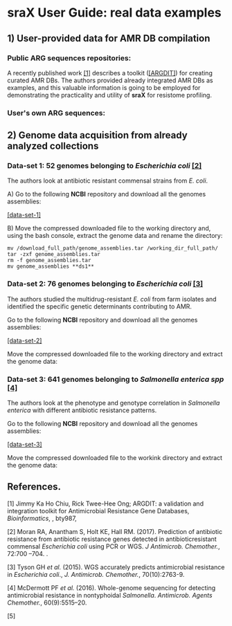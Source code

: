 # sraX User Guide: real data examples

## 1) User-provided data for AMR DB compilation
### Public ARG sequences repositories:
A recently published work [[1]](https://doi.org/10.1093/bioinformatics/bty987) describes a toolkit ([[ARGDIT]](https://github.com/phglab/ARGDIT)) for creating curated AMR DBs. The authors provided already integrated AMR DBs as examples, and this valuable information is going to be employed for demonstrating the practicality and utility of **sraX** for resistome profiling.



### User's own ARG sequences:

## 2) Genome data acquisition from already analyzed collections

### Data-set 1: 52 genomes belonging to _Escherichia coli_ [[2]](https://doi.org/10.1093/jac/dkw511)
The authors look at antibiotic resistant commensal strains from _E. coli_.

   A) Go to the following **NCBI** repository and download all the genomes assemblies:

   [[data-set-1]](https://www.ncbi.nlm.nih.gov/assembly?LinkName=bioproject_assembly_all&from_uid=335932)

   B) Move the compressed downloaded file to the working directory and, using the bash console, extract the genome data and rename the directory:

```
mv /download_full_path/genome_assemblies.tar /working_dir_full_path/
tar -zxf genome_assemblies.tar
rm -f genome_assemblies.tar
mv genome_assemblies **ds1**
```

### Data-set 2: 76 genomes belonging to _Escherichia coli_ [[3]](https://academic.oup.com/jac/article/70/10/2763/830949)
The authors studied the multidrug-resistant _E. coli_ from farm isolates and identified the specific genetic determinants contributing to AMR.

Go to the following **NCBI** repository and download all the genomes assemblies:

[[data-set-2]](https://www.ncbi.nlm.nih.gov/assembly?LinkName=bioproject_assembly_all&from_uid=266657)

Move the compressed downloaded file to the working directory and extract the genome data: 


### Data-set 3: 641 genomes belonging to _Salmonella enterica spp_ [[4]](https://doi.org/10.1128/AAC.01030-16)

The authors look at the phenotype and genotype correlation in _Salmonella enterica_ with different antibiotic resistance patterns.

Go to the following **NCBI** repository and download all the genomes assemblies:

[[data-set-3]](https://www.ncbi.nlm.nih.gov/assembly?LinkName=bioproject_assembly_all&from_uid=242614)

Move the compressed downloaded file to the workink directory and extract the genome data:  


## References.
[1] Jimmy Ka Ho Chiu, Rick Twee-Hee Ong; ARGDIT: a validation and integration toolkit for Antimicrobial Resistance Gene Databases, _Bioinformatics_, , bty987, 

[2] Moran RA, Anantham S, Holt KE, Hall RM. (2017). Prediction of antibiotic resistance from antibiotic resistance genes detected in antibioticresistant commensal _Escherichia coli_ using PCR or WGS. _J Antimicrob. Chemother._, 72:700 –704. .

[3] Tyson GH _et al._ (2015). WGS accurately predicts antimicrobial resistance in _Escherichia coli_., _J. Antimicrob. Chemother._, 70(10):2763-9.

[4] McDermott PF _et al._ (2016). Whole-genome sequencing for detecting antimicrobial resistance in nontyphoidal _Salmonella_. _Antimicrob. Agents Chemother._, 60(9):5515–20.

[5]
